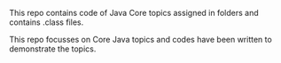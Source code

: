 This repo contains code of Java Core topics assigned in folders and contains .class files.

This repo focusses on Core Java topics and codes have been written to demonstrate the topics.
